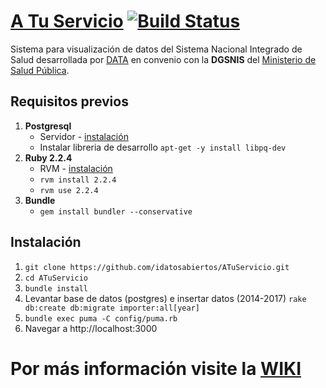 # [A Tu Servicio](http://atuservicio.uy/) [![Build Status](https://travis-ci.org/idatosabiertos/ATuServicio.svg?branch=master)](https://travis-ci.org/idatosabiertos/ATuServicio)

Sistema para visualización de datos del Sistema Nacional Integrado de Salud desarrollada por [DATA](https://www.datauy.org/) en convenio con la **DGSNIS** del [Ministerio de Salud Pública](http://www.msp.gub.uy/
).

## Requisitos previos

1. **Postgresql** 
	 - Servidor - [instalación](https://www.postgresql.org/download/linux/ubuntu/)
	 - Instalar libreria de desarrollo `apt-get -y install libpq-dev`
2. **Ruby 2.2.4**
	 - RVM  - [instalación](https://rvm.io/rvm/install) 
	 - `rvm install 2.2.4`
	 - `rvm use 2.2.4`
3. **Bundle** 
	 - `gem install bundler --conservative`


## Instalación

1. `git clone https://github.com/idatosabiertos/ATuServicio.git`
2. `cd ATuServicio`
3. `bundle install`
4. Levantar base de datos (postgres) e insertar datos (2014-2017) `rake db:create db:migrate importer:all[year]` 
5. `bundle exec puma -C config/puma.rb`
6. Navegar a http://localhost:3000


# Por más información visite la [WIKI](https://github.com/idatosabiertos/ATuServicio/wiki/Inicio)